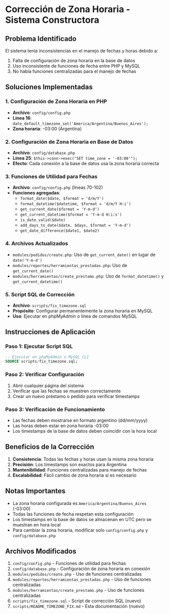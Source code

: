 # Corrección de Zona Horaria - Sistema Constructora

## Problema Identificado
El sistema tenía inconsistencias en el manejo de fechas y horas debido a:
1. Falta de configuración de zona horaria en la base de datos
2. Uso inconsistente de funciones de fecha entre PHP y MySQL
3. No había funciones centralizadas para el manejo de fechas

## Soluciones Implementadas

### 1. Configuración de Zona Horaria en PHP
- **Archivo**: `config/config.php`
- **Línea 16**: `date_default_timezone_set('America/Argentina/Buenos_Aires');`
- **Zona horaria**: -03:00 (Argentina)

### 2. Configuración de Zona Horaria en Base de Datos
- **Archivo**: `config/database.php`
- **Línea 25**: `$this->conn->exec("SET time_zone = '-03:00'");`
- **Efecto**: Cada conexión a la base de datos usa la zona horaria correcta

### 3. Funciones de Utilidad para Fechas
- **Archivo**: `config/config.php` (líneas 70-102)
- **Funciones agregadas**:
  - `format_date($date, $format = 'd/m/Y')`
  - `format_datetime($datetime, $format = 'd/m/Y H:i')`
  - `get_current_date($format = 'Y-m-d')`
  - `get_current_datetime($format = 'Y-m-d H:i:s')`
  - `is_date_valid($date)`
  - `add_days_to_date($date, $days, $format = 'Y-m-d')`
  - `get_date_difference($date1, $date2)`

### 4. Archivos Actualizados
- `modules/pedidos/create.php`: Uso de `get_current_date()` en lugar de `date('Y-m-d')`
- `modules/reportes/herramientas_prestadas.php`: Uso de `get_current_date()`
- `modules/herramientas/create_prestamo.php`: Uso de `format_datetime()` y `get_current_datetime()`

### 5. Script SQL de Corrección
- **Archivo**: `scripts/fix_timezone.sql`
- **Propósito**: Configurar permanentemente la zona horaria en MySQL
- **Uso**: Ejecutar en phpMyAdmin o línea de comandos MySQL

## Instrucciones de Aplicación

### Paso 1: Ejecutar Script SQL
```sql
-- Ejecutar en phpMyAdmin o MySQL CLI
SOURCE scripts/fix_timezone.sql;
```

### Paso 2: Verificar Configuración
1. Abrir cualquier página del sistema
2. Verificar que las fechas se muestren correctamente
3. Crear un nuevo préstamo o pedido para verificar timestamps

### Paso 3: Verificación de Funcionamiento
- Las fechas deben mostrarse en formato argentino (dd/mm/yyyy)
- Las horas deben estar en zona horaria -03:00
- Los timestamps de la base de datos deben coincidir con la hora local

## Beneficios de la Corrección

1. **Consistencia**: Todas las fechas y horas usan la misma zona horaria
2. **Precisión**: Los timestamps son exactos para Argentina
3. **Mantenibilidad**: Funciones centralizadas para manejo de fechas
4. **Escalabilidad**: Fácil cambio de zona horaria si es necesario

## Notas Importantes

- La zona horaria configurada es `America/Argentina/Buenos_Aires` (-03:00)
- Todas las funciones de fecha respetan esta configuración
- Los timestamps en la base de datos se almacenan en UTC pero se muestran en hora local
- Para cambiar la zona horaria, modificar solo `config/config.php` y `config/database.php`

## Archivos Modificados

1. `config/config.php` - Funciones de utilidad para fechas
2. `config/database.php` - Configuración de zona horaria en conexión
3. `modules/pedidos/create.php` - Uso de funciones centralizadas
4. `modules/reportes/herramientas_prestadas.php` - Uso de funciones centralizadas
5. `modules/herramientas/create_prestamo.php` - Uso de funciones centralizadas
6. `scripts/fix_timezone.sql` - Script de corrección SQL (nuevo)
7. `scripts/README_TIMEZONE_FIX.md` - Esta documentación (nuevo)

